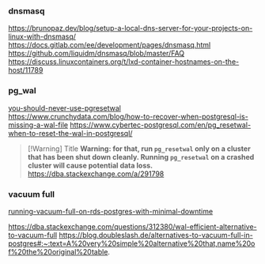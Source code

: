 ### dnsmasq

https://brunopaz.dev/blog/setup-a-local-dns-server-for-your-projects-on-linux-with-dnsmasq/
https://docs.gitlab.com/ee/development/pages/dnsmasq.html
https://github.com/liquidm/dnsmasq/blob/master/FAQ
https://discuss.linuxcontainers.org/t/lxd-container-hostnames-on-the-host/11789


### pg_wal

[you-should-never-use-pgresetwal](https://gclough.blogspot.com/2019/05/you-should-never-use-pgresetwal.html)
https://www.crunchydata.com/blog/how-to-recover-when-postgresql-is-missing-a-wal-file
https://www.cybertec-postgresql.com/en/pg_resetwal-when-to-reset-the-wal-in-postgresql/




> [!Warning] Title
> **Warning: for that, run `pg_resetwal` only on a cluster that has been shut down cleanly. Running `pg_resetwal` on a crashed cluster will cause potential data loss.**
> https://dba.stackexchange.com/a/291798


### vacuum full

[running-vacuum-full-on-rds-postgres-with-minimal-downtime](https://www.lob.com/blog/running-vacuum-full-on-rds-postgres-with-minimal-downtime)

https://dba.stackexchange.com/questions/312380/wal-efficient-alternative-to-vacuum-full
https://blog.doubleslash.de/alternatives-to-vacuum-full-in-postgres#:~:text=A%20very%20simple%20alternative%20that,name%20of%20the%20original%20table.